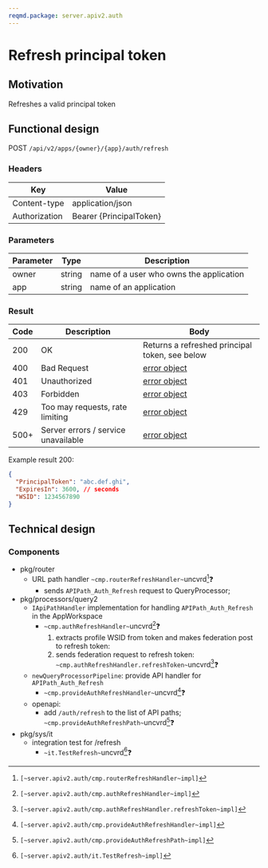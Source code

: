 ```yaml
---
reqmd.package: server.apiv2.auth
---
```

# Refresh principal token

## Motivation

Refreshes a valid principal token

## Functional design

POST `/api/v2/apps/{owner}/{app}/auth/refresh`

### Headers

| Key | Value |
| --- | --- |
| Content-type | application/json |
| Authorization | Bearer {PrincipalToken} |

### Parameters

| Parameter | Type | Description |
| --- | --- | --- |
| owner | string | name of a user who owns the application |
| app | string | name of an application |

### Result

| Code | Description | Body |
| --- | --- | --- |
| 200 | OK | Returns a refreshed principal token, see below |
| 400 | Bad Request | [error object](errors.md) |
| 401 | Unauthorized | [error object](errors.md) |
| 403 | Forbidden | [error object](errors.md) |
| 429 | Too may requests, rate limiting | [error object](errors.md) |
| 500+ | Server errors / service unavailable | [error object](errors.md) |

Example result 200:

```json
{
  "PrincipalToken": "abc.def.ghi",
  "ExpiresIn": 3600, // seconds
  "WSID": 1234567890
}
```

## Technical design

### Components

- pkg/router
  - URL path handler `~cmp.routerRefreshHandler~`uncvrd[^1]❓
    - sends `APIPath_Auth_Refresh` request to QueryProcessor;
- pkg/processors/query2
  - `IApiPathHandler` implementation for handling `APIPath_Auth_Refresh` in the AppWorkspace
    - `~cmp.authRefreshHandler~`uncvrd[^2]❓
      1) extracts profile WSID from token and makes federation post to refresh token:
      2) sends federation request to refresh token: `~cmp.authRefreshHandler.refreshToken~`uncvrd[^5]❓
  - `newQueryProcessorPipeline`: provide API handler for `APIPath_Auth_Refresh`
    - `~cmp.provideAuthRefreshHandler~`uncvrd[^3]❓
  - openapi:
    - add `/auth/refresh` to the list of API paths; `~cmp.provideAuthRefreshPath~`uncvrd[^6]❓
- pkg/sys/it
  - integration test for /refresh
    - `~it.TestRefresh~`uncvrd[^4]❓

[^1]: `[~server.apiv2.auth/cmp.routerRefreshHandler~impl]`
[^2]: `[~server.apiv2.auth/cmp.authRefreshHandler~impl]`
[^3]: `[~server.apiv2.auth/cmp.provideAuthRefreshHandler~impl]`
[^4]: `[~server.apiv2.auth/it.TestRefresh~impl]`
[^5]: `[~server.apiv2.auth/cmp.authRefreshHandler.refreshToken~impl]`
[^6]: `[~server.apiv2.auth/cmp.provideAuthRefreshPath~impl]`
